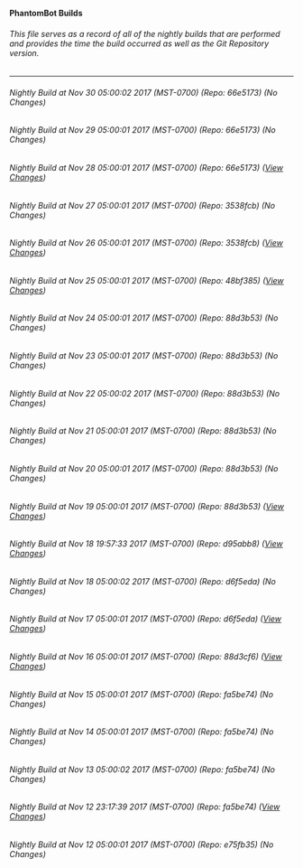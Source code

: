 **PhantomBot Builds**

###### This file serves as a record of all of the nightly builds that are performed and provides the time the build occurred as well as the Git Repository version.
-------------------------------------------------------------------------------------------------------------
###### Nightly Build at Nov 30 05:00:02 2017 (MST-0700) (Repo: 66e5173) (No Changes)
###### Nightly Build at Nov 29 05:00:01 2017 (MST-0700) (Repo: 66e5173) (No Changes)
###### Nightly Build at Nov 28 05:00:01 2017 (MST-0700) (Repo: 66e5173) ([View Changes](https://github.com/PhantomBot/PhantomBot/compare/3538fcb...66e5173))
###### Nightly Build at Nov 27 05:00:01 2017 (MST-0700) (Repo: 3538fcb) (No Changes)
###### Nightly Build at Nov 26 05:00:01 2017 (MST-0700) (Repo: 3538fcb) ([View Changes](https://github.com/PhantomBot/PhantomBot/compare/48bf385...3538fcb))
###### Nightly Build at Nov 25 05:00:01 2017 (MST-0700) (Repo: 48bf385) ([View Changes](https://github.com/PhantomBot/PhantomBot/compare/88d3b53...48bf385))
###### Nightly Build at Nov 24 05:00:01 2017 (MST-0700) (Repo: 88d3b53) (No Changes)
###### Nightly Build at Nov 23 05:00:01 2017 (MST-0700) (Repo: 88d3b53) (No Changes)
###### Nightly Build at Nov 22 05:00:02 2017 (MST-0700) (Repo: 88d3b53) (No Changes)
###### Nightly Build at Nov 21 05:00:01 2017 (MST-0700) (Repo: 88d3b53) (No Changes)
###### Nightly Build at Nov 20 05:00:01 2017 (MST-0700) (Repo: 88d3b53) (No Changes)
###### Nightly Build at Nov 19 05:00:01 2017 (MST-0700) (Repo: 88d3b53) ([View Changes](https://github.com/PhantomBot/PhantomBot/compare/d95abb8...88d3b53))
###### Nightly Build at Nov 18 19:57:33 2017 (MST-0700) (Repo: d95abb8) ([View Changes](https://github.com/PhantomBot/PhantomBot/compare/d6f5eda...d95abb8))
###### Nightly Build at Nov 18 05:00:02 2017 (MST-0700) (Repo: d6f5eda) (No Changes)
###### Nightly Build at Nov 17 05:00:01 2017 (MST-0700) (Repo: d6f5eda) ([View Changes](https://github.com/PhantomBot/PhantomBot/compare/88d3cf6...d6f5eda))
###### Nightly Build at Nov 16 05:00:01 2017 (MST-0700) (Repo: 88d3cf6) ([View Changes](https://github.com/PhantomBot/PhantomBot/compare/fa5be74...88d3cf6))
###### Nightly Build at Nov 15 05:00:01 2017 (MST-0700) (Repo: fa5be74) (No Changes)
###### Nightly Build at Nov 14 05:00:01 2017 (MST-0700) (Repo: fa5be74) (No Changes)
###### Nightly Build at Nov 13 05:00:02 2017 (MST-0700) (Repo: fa5be74) (No Changes)
###### Nightly Build at Nov 12 23:17:39 2017 (MST-0700) (Repo: fa5be74) ([View Changes](https://github.com/PhantomBot/PhantomBot/compare/e75fb35...fa5be74))
###### Nightly Build at Nov 12 05:00:01 2017 (MST-0700) (Repo: e75fb35) (No Changes)
